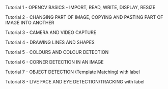 Tutorial 1 - OPENCV BASICS - IMPORT, READ, WRITE, DISPLAY, RESIZE

Tutorial 2 - CHANGING PART OF IMAGE, COPYING AND PASTING PART OF IMAGE INTO ANOTHER

Tutorial 3 - CAMERA AND VIDEO CAPTURE

Tutorial 4 - DRAWING LINES AND SHAPES

Tutorial 5 - COLOURS AND COLOUR DETECTION

Tutorial 6 - CORNER DETECTION IN AN IMAGE

Tutorial 7 - OBJECT DETECTION (Template Matching) with label

Tutorial 8 - LIVE FACE AND EYE DETECTION/TRACKING with label
